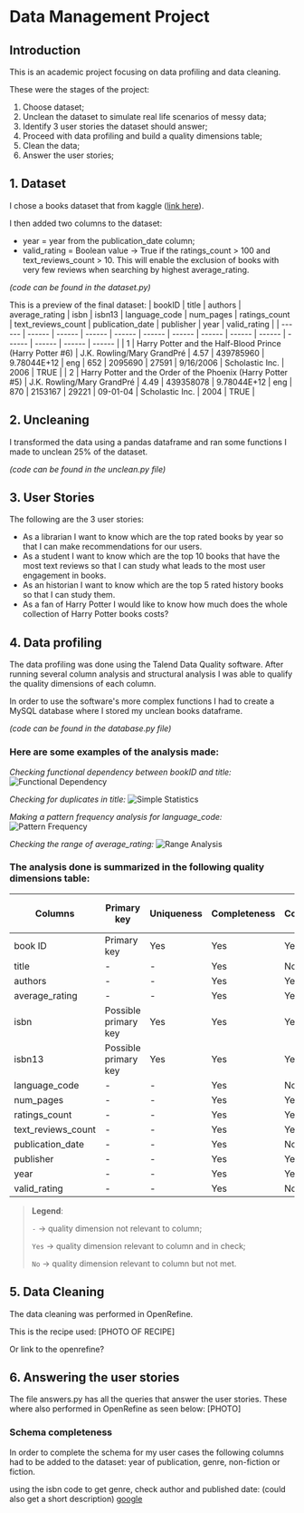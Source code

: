 # Data Management Project

## Introduction

This is an academic project focusing on data profiling and data cleaning.

These were the stages of the project:
1. Choose dataset;
2. Unclean the dataset to simulate real life scenarios of messy data;
3. Identify 3 user stories the dataset should answer;
4. Proceed with data profiling and build a quality dimensions table;
5. Clean the data;
6. Answer the user stories;

## 1. Dataset

I chose a books dataset that from kaggle ([link here][kaggle]).

I then added two columns to the dataset:
- year = year from the publication_date column;
- valid_rating = Boolean value &#8594; True if the ratings_count > 100 and text_reviews_count > 10. This will enable the exclusion of books with very few reviews when searching by highest average_rating.

*(code can be found in the dataset.py)*

This is a preview of the final dataset:
| bookID | title | authors | average_rating | isbn | isbn13 | language_code | num_pages | ratings_count | text_reviews_count | publication_date | publisher | year | valid_rating |
| ------ | ------ | ------ | ------ | ------ | ------ | ------ | ------ | ------ | ------ | ------ | ------ | ------ | ------ |
| 1	| Harry Potter and the Half-Blood Prince (Harry Potter  #6)	| J.K. Rowling/Mary GrandPré |	4.57 | 439785960 |	9.78044E+12 | eng |	652	| 2095690 |	27591 |	9/16/2006 |	Scholastic Inc. | 2006 | TRUE |
| 2 | Harry Potter and the Order of the Phoenix (Harry Potter  #5) | J.K. Rowling/Mary GrandPré | 4.49 | 439358078 | 9.78044E+12 | eng |	870 | 2153167 |	29221 |	09-01-04 | Scholastic Inc. | 2004 | TRUE |

## 2. Uncleaning 

I transformed the data using a pandas dataframe and ran some functions I made to unclean 25% of the dataset.

*(code can be found in the unclean.py file)*

## 3. User Stories

The following are the 3 user stories:
- As a librarian I want to know which are the top rated books by year so that I can make recommendations for our users.
- As a student I want to know which are the top 10 books that have the most text reviews so that I can study what leads to the most user engagement in books.
- As an historian I want to know which are the top 5 rated history books so that I can study them.
- As a fan of Harry Potter I would like to know how much does the whole collection of Harry Potter books costs?


## 4. Data profiling

The data profiling was done using the Talend Data Quality software. After running several column analysis and structural analysis I was able to qualify the quality dimensions of each column.

In order to use the software's more complex functions I had to create a MySQL database where I stored my unclean books dataframe.

*(code can be found in the database.py file)*

### Here are some examples of the analysis made:

*Checking functional dependency between bookID and title:*
![Functional Dependency]

*Checking for duplicates in title:*
![Simple Statistics]

*Making a pattern frequency analysis for language_code:*
![Pattern Frequency]

*Checking the range of average_rating:*
![Range Analysis]

### The analysis done is summarized in the following quality dimensions table:
| Columns | Primary key | Uniqueness | Completeness | Consistency | Accuracy | Conformity | Validity | Currency & Timeliness | Reliability & Credibility |
| ------ | ------ | ------ | ------ | ------ | ------ | ------ | ------ | ------ | ------ |
| book ID | Primary key | Yes | Yes | Yes | - | - | Yes | - | Yes |
| title | - | - | Yes | No | Yes | Yes | Yes | - | Yes |
| authors | - | - | Yes | Yes | Yes | No | Yes | - | Yes |
| average_rating | - | - | Yes | Yes | No | Yes | No | No | Yes |
| isbn | Possible primary key | Yes | Yes | Yes | - | - | Yes | - | Yes |
| isbn13 | Possible primary key | Yes | Yes | Yes | - | - | Yes | - | Yes |
| language_code | - | - | Yes | No | Yes | No | Yes | - | Yes |
| num_pages | - | - | Yes | Yes | Yes | Yes | Yes | - | Yes |
| ratings_count | - | - | Yes | Yes | Yes | Yes | Yes | No | Yes |
| text_reviews_count | - | - | Yes | Yes | Yes | Yes | Yes | No | Yes |
| publication_date | - | - | Yes | No | Yes | No | Yes | - | Yes |
| publisher | - | - | Yes | Yes | Yes | No | Yes | - | Yes |
| year | - | - | Yes | Yes | Yes | Yes | No | - | Yes |
| valid_rating | - | - | Yes | No | Yes | No | No | No | Yes |
> **Legend**:
>
> `-` &#8594; quality dimension not relevant to column;
>
> `Yes` &#8594; quality dimension relevant to column and in check;
>
> `No` &#8594; quality dimension relevant to column but not met.

## 5. Data Cleaning

The data cleaning was performed in OpenRefine.

This is the recipe used:
[PHOTO OF RECIPE]

Or link to the openrefine?

## 6. Answering the user stories

The file answers.py has all the queries that answer the user stories.
These where also performed in OpenRefine as seen below:
[PHOTO]

### Schema completeness

In order to complete the schema for my user cases the following columns had to be added to the dataset: year of publication, genre, non-fiction or fiction.

using the isbn code to get genre, check author and published date: (could also get a short description) [google][google search]

[//]: # (These are reference links they get stripped out when the markdown processor does its job)

   [kaggle]: <https://www.kaggle.com/jealousleopard/goodreadsbooks>
   [google search]: <https://www.google.de/search?q=isbn%3A+0471780936>
   [Functional Dependency]: https://s3.us-west-2.amazonaws.com/secure.notion-static.com/bc993805-404c-4bf6-99f3-1b2a4d927cd8/data_profiling_functional_dependency.png?X-Amz-Algorithm=AWS4-HMAC-SHA256&X-Amz-Content-Sha256=UNSIGNED-PAYLOAD&X-Amz-Credential=AKIAT73L2G45EIPT3X45%2F20220314%2Fus-west-2%2Fs3%2Faws4_request&X-Amz-Date=20220314T120853Z&X-Amz-Expires=86400&X-Amz-Signature=31ab8fcb30ff7c4b5748e47d5977d41400b87cc3b9cfb24021d27ba197c52f29&X-Amz-SignedHeaders=host&response-content-disposition=filename%20%3D%22data_profiling_functional_dependency.png%22&x-id=GetObject
   [Simple Statistics]: https://s3.us-west-2.amazonaws.com/secure.notion-static.com/793a2f9d-9a22-46c1-a632-ee03efb42da7/data_profiling_2.png?X-Amz-Algorithm=AWS4-HMAC-SHA256&X-Amz-Content-Sha256=UNSIGNED-PAYLOAD&X-Amz-Credential=AKIAT73L2G45EIPT3X45%2F20220314%2Fus-west-2%2Fs3%2Faws4_request&X-Amz-Date=20220314T121324Z&X-Amz-Expires=86400&X-Amz-Signature=acc3c0931b778bdc6d1108c4b97dd88de85d08136fedbd5c52cd1fbd91b678d6&X-Amz-SignedHeaders=host&response-content-disposition=filename%20%3D%22data_profiling_2.png%22&x-id=GetObject
   [Pattern Frequency]: https://s3.us-west-2.amazonaws.com/secure.notion-static.com/5640d5ea-435a-4f73-95f9-754ae294b566/data_profiling_pattern_frequency_analysis_language_code.png?X-Amz-Algorithm=AWS4-HMAC-SHA256&X-Amz-Content-Sha256=UNSIGNED-PAYLOAD&X-Amz-Credential=AKIAT73L2G45EIPT3X45%2F20220314%2Fus-west-2%2Fs3%2Faws4_request&X-Amz-Date=20220314T120848Z&X-Amz-Expires=86400&X-Amz-Signature=8303a63cc8a0b9914a26c5c5ff9972f7aefc20d09b428912cb2106b50dbcf999&X-Amz-SignedHeaders=host&response-content-disposition=filename%20%3D%22data_profiling_pattern_frequency_analysis_language_code.png%22&x-id=GetObject
   [Range Analysis]: https://s3.us-west-2.amazonaws.com/secure.notion-static.com/e8aa87a5-0d93-455b-8122-2f974ae382bf/data_profiling_numerical_functions.png?X-Amz-Algorithm=AWS4-HMAC-SHA256&X-Amz-Content-Sha256=UNSIGNED-PAYLOAD&X-Amz-Credential=AKIAT73L2G45EIPT3X45%2F20220314%2Fus-west-2%2Fs3%2Faws4_request&X-Amz-Date=20220314T120845Z&X-Amz-Expires=86400&X-Amz-Signature=091b2bafabb26ccdf344ebfff6872b37718013c5db467bb42e66974e9afbc549&X-Amz-SignedHeaders=host&response-content-disposition=filename%20%3D%22data_profiling_numerical_functions.png%22&x-id=GetObject
